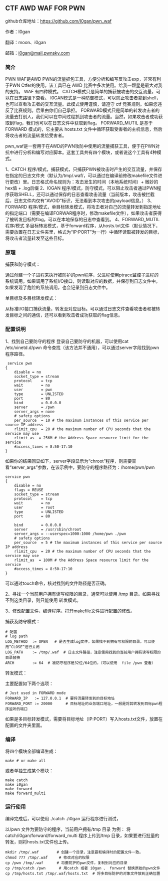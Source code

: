 
## CTF AWD WAF FOR PWN 

github仓库地址：https://github.com/I0gan/pwn_waf

作者：I0gan

翻译：moon、i0gan

邮箱：i0gan@mail.pwnsky.com 

### 简介

PWN WAF是AWD PWN的流量抓包工具，方便分析和编写反攻击exp，非常有利于PWN Ctfer的使用。该工具已在 AWD 比赛中多次使用。给我一颗星是最大对我的支持。 WAF 有四种模式。 CATCH模式只是简单的捕获被攻击的交互流量，可以在日志路径下查看。 I0GAN模式是一种防御模式，可以防止攻击者拿到shell，也可以查看攻击者的交互流量。此模式使用谨慎，请遵守 ctf 竞赛规则。如果您违反了比赛规则。后果由你们自己承担。 FORWARD模式只是简单的转发攻击者的流量去打别人，我们可以在中间过程抓到攻击者的流量。当然，如果攻击者成功获取到flag，我们也可以在日志文件中获取到flag。 FORWARD_MUTIL 是基于 FORWARD 模式的，它主要从 hosts.txt 文件中循环获取受害者的主机信息，然后将攻击者的流量转发给受害者。



pwn_waf是一套用于在AWD的PWN攻防中使用的流量捕获工具，便于在PWN对抗中进行分析和编写对应脚本。这套工具共有四个模块，或者说这个工具有4种模式。

1、CATCH 程序/模式，捕获模式，只捕获PWN被攻击时产生的交互流量，并保存在指定的日志文件夹（默认为/tmp/.waf/，可以通过在编译前修改makefile文件进行更改）里。日志格式命名规则为：攻击发生的时间（本地系统时间）+ 微妙的hex值 + .log后缀
2、I0GAN 程序/模式，防守模式，可以阻止攻击者通过PWN程序获取SHELL，还可以通过保存的日志查看攻击流量（当前版本，攻击被拦截后，日志文件内仅有“AVOID”标识，无法看到本次攻击的payload信息。）
3、FORWARD 程序/模式，单目标转发模式，将攻击者对自己的流量转发到指定地址的指定端口（需要在编译FORWAR程序时，修改makefile文件），如果攻击者获得了被转发目标的flag，可以在本地保存的日志中查看到。
4、FORWARD_MUTIL 程序/模式 多目标转发模式，基于forward程序，从hosts.txt文件（默认情况下，需要放置在日志文件夹里，格式为“IP:PORT”为一行）中循环读取被转发的目标，将攻击者流量转发至这些目标。

### 原理

捕获和防守模式：

通过创建一个子进程来执行被防护的pwn程序，父进程使用ptrace监控子进程的系统调用。如果调用了系统I/O接口，则读取对应的数据，并保存到日志文件中。如果发现了危险的系统调用，也会记录到日志文件中。

单目标及多目标转发模式：

从标准I/O接口捕获流量，转发至对应目标。可以通过日志文件查看攻击者和被转发目标之间的通信，还可以看到攻击者成功获取的flag信息。

### 配置说明

1、找到自己要防守的程序
登录自己要防守的机器，可以使用cat /etc/xinetd.d/pwn 命令查找（该方法并不通用），可以通过server字段找到pwn程序路径。

```
 service pwn
{
    disable = no
    socket_type = stream
    protocol    = tcp
    wait        = no
    user        = pwn
    type        = UNLISTED
    port        = 80
    bind        = 0.0.0.0
    server      = /pwn
    server_args = none
    # safety options
    per_source  = 10 # the maximum instances of this service per source IP address
    rlimit_cpu  = 20 # the maximum number of CPU seconds that the service may use
    rlimit_as  = 256M # the Address Space resource limit for the service
    #access_times = 8:50-17:10
}
```



如果你的结果回显如下，server字段显示为“chroot”程序，则需要查看“server_args”参数，在该示例中，要防守的程序路径为：/home/pwn/pwn

```
service pwn
{
    disable = no
    flags = REUSE
    socket_type = stream
    protocol    = tcp
    wait        = no
    user        = root
    type        = UNLISTED
    port        = 80
    
    bind        = 0.0.0.0
    server      = /usr/sbin/chroot   
    server_args = --userspec=1000:1000 /home/pwn ./pwn
    # safety options
    per_source  = 5 # the maximum instances of this service per source IP address
    rlimit_cpu  = 20 # the maximum number of CPU seconds that the service may use
    rlimit_as  = 100M # the Address Space resource limit for the service
    #access_times = 8:50-17:10
}
```

可以通过touch命令，核对找到的文件路径是否正确。

2、寻找一个当前用户拥有读写权限的目录，通常可以使用 /tmp 目录。如果寻找不到这类目录，则只能使用 转发模式。

3、修改配置文件，编译程序。打开makefile文件进行配置的修改。

捕获及防守模式：
```
# 配置
# log path
LOG_METHOD  := OPEN   # 是否生成log文件，如果找不到拥有写权限的目录，可以使用“CLOSE”进行关闭
LOG_PATH    := /tmp/.waf  # 日志文件路径，注意使用找到的当前用户拥有读写权限的目录替换
ARCH        := 64  # 被防守程序是32位/64位的，（可以使用  file /pwn 查看）
```



转发模式：

主要配置如下两个选项：

```
# Just used in FORWARD mode
FORWARD_IP   := 127.0.0.1  # 要将流量转发到的目标地址
FORWARD_PORT := 20000      # 目标地址的业务端口地址，一般是将其转发到目标pwn程序监听的端口
```

如果是多目标转发模式，需要将目标地址（IP:PORT）写入hosts.txt文件，放置在配置的文件夹里面。



### 编译

将四个模块全部编译生成：

```
make # or make all
```



或者单独生成某个模块：

```
make catch
make i0gan
make forward
make forward_multi
```





### 运行使用

编译完成后，可以使用 ./catch  ./i0gan 运行程序进行测试，

以/pwn 文件为要防守的程序，当前用户拥有/tmp 目录 为例：
将 catch/i0gan/forward/forward_multi 程序上传到/tmp 目录，如果要进行批量的转发，则将hosts.txt文件也上传。

```
mkdir /tmp/.waf        # 创建一个目录，注意要和编译时的配置文件一致。
chmod 777 /tmp/.waf     # 修改对应的权限
cp /pwn /tmp/.waf      # 将要防护的pwn文件，复制到对应的目录
cp /tmp/catch /pwn      # 用catch 或者 i0gan 、 forward 替换原始的pwn文件
cp /tmp/hosts.txt /tmp/.waf/hosts.txt  # 将多目标防护的对象文件放到正确位置
```



